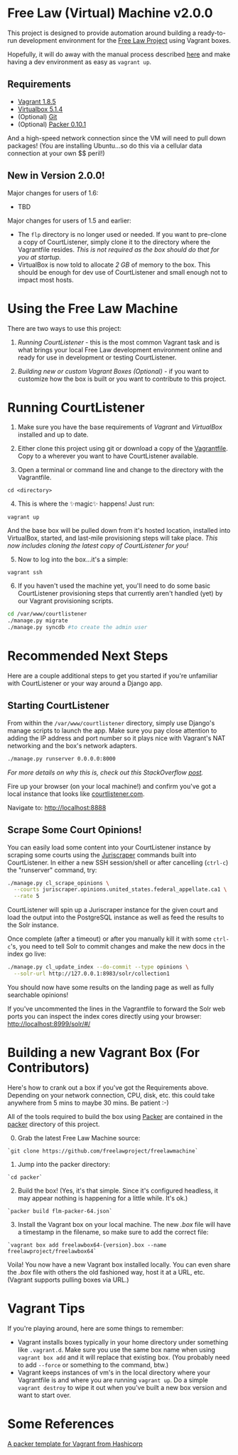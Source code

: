 Free Law (Virtual) Machine v2.0.0
==================================

This project is designed to provide automation around building a ready-to-run
development environment for the [Free Law Project](https://github.com/freelawproject) using Vagrant boxes.

Hopefully, it will do away with the manual process described
[here](https://github.com/freelawproject/courtlistener/wiki/Installing-CourtLitener-on-Ubuntu-Linux)
and make having a dev environment as easy as `vagrant up`.

## Requirements
* [Vagrant 1.8.5](https://www.vagrantup.com)
* [Virtualbox 5.1.4](https://www.virtualbox.org/)
* (Optional) [Git](https://git-scm.com/book/en/v2/Getting-Started-Installing-Git)
* (Optional) [Packer 0.10.1](https://packer.io/downloads.html)


And a high-speed network connection since the VM will need to pull down
packages! (You are installing Ubuntu...so do this via a cellular data
connection at your own $$ peril!)

## New in Version 2.0.0!

Major changes for users of 1.6:
* TBD

Major changes for users of 1.5 and earlier:
* The `flp` directory is no longer used or needed. If you want to pre-clone a
copy of CourtListener, simply clone it to the directory where the Vagrantfile
resides. _This is not required as the box should do that for you at startup._
* VirtualBox is now told to allocate *2 GB* of memory to the box. This should be
enough for dev use of CourtListener and small enough not to impact most hosts.

# Using the Free Law Machine

There are two ways to use this project:

1. *Running CourtListener* - this is the most common Vagrant task
and is what brings your local Free Law development environment online and ready
for use in development or testing CourtListener.

2. *Building new or custom Vagrant Boxes (Optional)* - if you want to customize
how the box is built or you want to contribute to this project.


# Running CourtListener

1. Make sure you have the base requirements of *Vagrant* and *VirtualBox*
installed and up to date.

2. Either clone this project using git or download a copy of the
[Vagrantfile](Vagrantfile). Copy to a wherever you want to have CourtListener
available.

3. Open a terminal or command line and change to the directory with the
Vagrantfile.

  `cd <directory>`

4. This is where the ✨magic✨ happens! Just run:

  `vagrant up`

  And the base box will be pulled down from it's hosted location, installed
  into VirtualBox, started, and last-mile provisioning steps will take place.
  _This now includes cloning the latest copy of CourtListener for you!_

5. Now to log into the box...it's a simple:

  `vagrant ssh`

6. If you haven't used the machine yet, you'll need to do some basic
CourtListener provisioning steps that currently aren't handled (yet) by our
Vagrant provisioning scripts.

  ``` bash
  cd /var/www/courtlistener
  ./manage.py migrate
  ./manage.py syncdb #to create the admin user
  ```

#  Recommended Next Steps
Here are a couple additional steps to get you started if you're unfamiliar with
CourtListener or your way around a Django app.

## Starting CourtListener
From within the `/var/www/courtlistener` directory, simply use Django's manage
scripts to launch the app. Make sure you pay close attention to adding the IP
address and port number so it plays nice with Vagrant's NAT networking and the
box's network adapters.

```bash
./manage.py runserver 0.0.0.0:8000
```

_For more details on why this is, check out this StackOverflow
[post](http://stackoverflow.com/questions/1621457/about-ip-0-0-0-0-in-django)._

Fire up your browser (on your local machine!) and confirm you've got a local
instance that looks like [courtlistener.com](https://www.courtlistener.com/).

  Navigate to: [http://localhost:8888](http://localhost:8888)


## Scrape Some Court Opinions!

You can easily load some content into your CourtListener instance by scraping
some courts using the [Juriscraper](https://github.com/freelawproject/juriscraper/)
commands built into CourtListener. In either a new SSH session/shell or after
cancelling (`ctrl-c`) the "runserver" command, try:

```bash
./manage.py cl_scrape_opinions \
  --courts juriscraper.opinions.united_states.federal_appellate.ca1 \
  --rate 5
```

CourtListener will spin up a Juriscraper instance for the given court
and load the output into the PostgreSQL instance as well as feed the results to
the Solr instance.

Once complete (after a timeout) or after you manually kill it
with some `ctrl-c`'s, you need to tell Solr to commit changes and make the new
docs in the index go live:

```bash
./manage.py cl_update_index --do-commit --type opinions \
  --solr-url http://127.0.0.1:8983/solr/collection1
```

You should now have some results on the landing page as well as fully searchable
opinions!

If you've uncommented the lines in the Vagrantfile to forward the Solr web ports
you can inspect the index cores directly using your browser:
[http://localhost:8999/solr/#/](http://localhost:8999/solr/#/)

# Building a new Vagrant Box (For Contributors)
Here's how to crank out a box if you've got the Requirements above. Depending
on your network connection, CPU, disk, etc. this could take anywhere from 5
mins to maybe 30 mins. Be patient :-)

All of the tools required to build the box using [Packer](https://packer.io)
are contained in the [packer](./packer) directory of this project.

  0. Grab the latest Free Law Machine source:

    `git clone https://github.com/freelawproject/freelawmachine`

  1. Jump into the packer directory:

    `cd packer`

  2. Build the box! (Yes, it's that simple. Since it's configured headless, it
  may appear nothing is happening for a little while. It's ok.)

    `packer build flm-packer-64.json`

  3. Install the Vagrant box on your local machine. The new _.box_ file will
  have a timestamp in the filename, so make sure to add the correct file:

    `vagrant box add freelawbox64-{version}.box --name freelawproject/freelawbox64`

Voila! You now have a new Vagrant box installed locally. You can even share the
_.box_ file with others the old fashioned way, host it at a URL, etc. (Vagrant
supports pulling boxes via URL.)


# Vagrant Tips
If you're playing around, here are some things to remember:
* Vagrant installs boxes typically in your home directory under something like
`.vagrant.d`. Make sure you use the same box name when using `vagrant box add`
and it will replace that existing box. (You probably need to add `--force` or
  something to the command, btw.)
* Vagrant keeps instances of vm's in the local directory where your Vagrantfile
is and where you are running `vagrant up`. Do a simple `vagrant destroy` to
wipe it out when you've built a new box version and want to start over.


# Some References
[A packer template for Vagrant from Hashicorp](https://github.com/hashicorp/atlas-packer-vagrant-tutorial.git)
